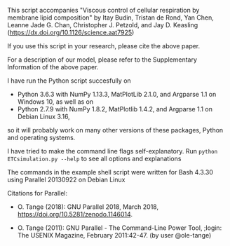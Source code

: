 This script accompanies "Viscous control of cellular respiration by membrane lipid composition" by Itay Budin, Tristan de Rond, Yan Chen, Leanne Jade G. Chan, Christopher J. Petzold, and Jay D. Keasling (https://dx.doi.org/10.1126/science.aat7925)

If you use this script in your research, please cite the above paper.

For a description of our model, please refer to the Supplementary Information of the above paper.

I have run the Python script succesfully on
- Python 3.6.3 with NumPy 1.13.3, MatPlotLib 2.1.0, and Argparse 1.1 on Windows 10, as well as on
- Python 2.7.9 with NumPy 1.8.2, MatPlotlib 1.4.2, and Argparse 1.1 on Debian Linux 3.16,

so it will probably work on many other versions of these packages, Python and operating systems.

I have tried to make the command line flags self-explanatory. Run `python ETCsimulation.py --help`
to see all options and explanations


The commands in the example shell script were written for Bash 4.3.30 using Parallel 20130922
on Debian Linux

Citations for Parallel:

- O. Tange (2018): GNU Parallel 2018, March 2018, https://doi.org/10.5281/zenodo.1146014.

- O. Tange (2011): GNU Parallel - The Command-Line Power Tool, ;login: The USENIX Magazine, February 2011:42-47. (by user @ole-tange)
